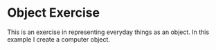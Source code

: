 # Object Exercise

This is an exercise in representing everyday things as an object. In this example I create a computer object.
